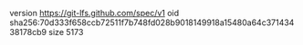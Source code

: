version https://git-lfs.github.com/spec/v1
oid sha256:70d333f658ccb72511f7b748fd028b9018149918a15480a64c37143438178cb9
size 5173
